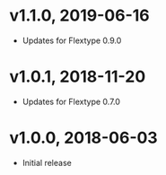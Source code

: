 # v1.1.0, 2019-06-16
* Updates for Flextype 0.9.0

# v1.0.1, 2018-11-20
* Updates for Flextype 0.7.0

# v1.0.0, 2018-06-03
* Initial release
